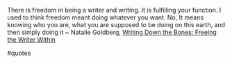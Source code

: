 There is freedom in being a writer and writing. It is fulfilling your function. I used to think freedom meant doing whatever you want. No, It means knowing who you are, what you are supposed to be doing on this earth, and then simply doing it ~ Natalie Goldberg, [Writing Down the Bones: Freeing the Writer Within](https://londonwriterssalon.us4.list-manage.com/track/click?u=8b047263967451488070a8ad0&id=d6f76f2126&e=bc5cbc9b90)

#quotes 